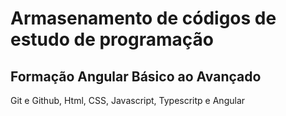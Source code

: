 # Armasenamento de códigos de estudo de programação 

## Formação Angular Básico ao Avançado
Git e Github, Html, CSS, Javascript, Typescritp e Angular
